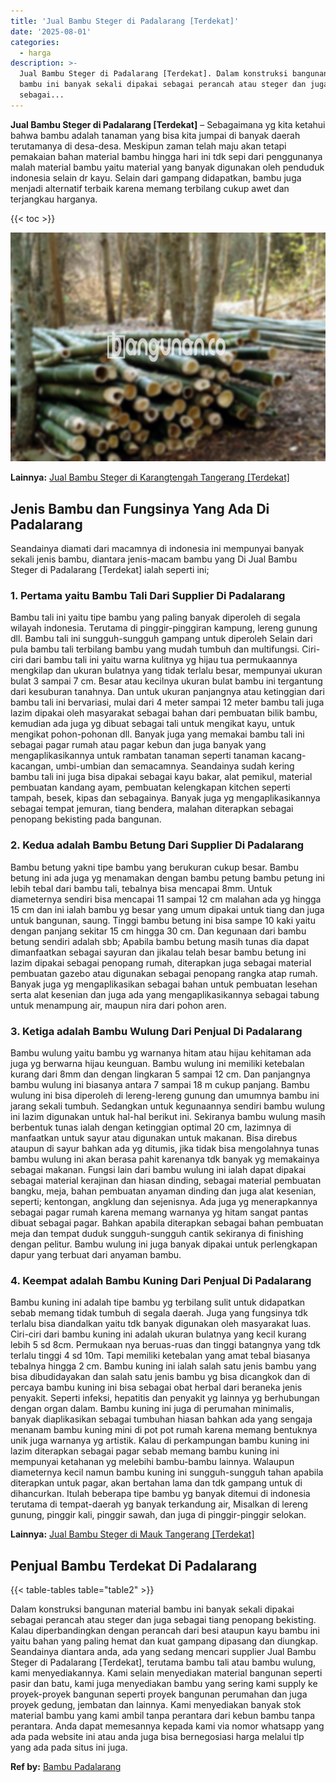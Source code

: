 ```yaml
---
title: 'Jual Bambu Steger di Padalarang [Terdekat]'
date: '2025-08-01'
categories:
  - harga
description: >-
  Jual Bambu Steger di Padalarang [Terdekat]. Dalam konstruksi bangunan material
  bambu ini banyak sekali dipakai sebagai perancah atau steger dan juga
  sebagai...
---
```


**Jual Bambu Steger di Padalarang \[Terdekat\]** – Sebagaimana yg kita ketahui bahwa bambu adalah tanaman yang bisa kita jumpai di banyak daerah terutamanya di desa-desa. Meskipun zaman telah maju akan tetapi pemakaian bahan material bambu hingga hari ini tdk sepi dari penggunanya malah material bambu yaitu material yang banyak digunakan oleh penduduk indonesia selain dr kayu. Selain dari gampang didapatkan, bambu juga menjadi alternatif terbaik karena memang terbilang cukup awet dan terjangkau harganya.

{{< toc >}}

![Jual Bambu Steger di Padalarang [Terdekat]](/images/jual-bambu-tali-32.png)

**Lainnya:** [Jual Bambu Steger di Karangtengah Tangerang \[Terdekat\]](https://bambu.bangunan.co/jual-bambu-steger-di-karangtengah-tangerang-terdekat/)

## Jenis Bambu dan Fungsinya Yang Ada Di Padalarang

Seandainya diamati dari macamnya di indonesia ini mempunyai banyak sekali jenis bambu, diantara jenis-macam bambu yang Di Jual Bambu Steger di Padalarang \[Terdekat\] ialah seperti ini;

### 1\. Pertama yaitu Bambu Tali Dari Supplier Di Padalarang

Bambu tali ini yaitu tipe bambu yang paling banyak diperoleh di segala wilayah indonesia. Terutama di pinggir-pinggiran kampung, lereng gunung dll. Bambu tali ini sungguh-sungguh gampang untuk diperoleh Selain dari pula bambu tali terbilang bambu yang mudah tumbuh dan multifungsi. Ciri-ciri dari bambu tali ini yaitu warna kulitnya yg hijau tua permukaannya mengkilap dan ukuran bulatnya yang tidak terlalu besar, mempunyai ukuran bulat 3 sampai 7 cm. Besar atau kecilnya ukuran bulat bambu ini tergantung dari kesuburan tanahnya. Dan untuk ukuran panjangnya atau ketinggian dari bambu tali ini bervariasi, mulai dari 4 meter sampai 12 meter bambu tali juga lazim dipakai oleh masyarakat sebagai bahan dari pembuatan bilik bambu, kemudian ada juga yg dibuat sebagai tali untuk mengikat kayu, untuk mengikat pohon-pohonan dll. Banyak juga yang memakai bambu tali ini sebagai pagar rumah atau pagar kebun dan juga banyak yang mengaplikasikannya untuk rambatan tanaman seperti tanaman kacang-kacangan, umbi-umbian dan semacamnya. Seandainya sudah kering bambu tali ini juga bisa dipakai sebagai kayu bakar, alat pemikul, material pembuatan kandang ayam, pembuatan kelengkapan kitchen seperti tampah, besek, kipas dan sebagainya. Banyak juga yg mengaplikasikannya sebagai tempat jemuran, tiang bendera, malahan diterapkan sebagai penopang bekisting pada bangunan.

### 2\. Kedua adalah Bambu Betung Dari Supplier Di Padalarang

Bambu betung yakni tipe bambu yang berukuran cukup besar. Bambu betung ini ada juga yg menamakan dengan bambu petung bambu petung ini lebih tebal dari bambu tali, tebalnya bisa mencapai 8mm. Untuk diameternya sendiri bisa mencapai 11 sampai 12 cm malahan ada yg hingga 15 cm dan ini ialah bambu yg besar yang umum dipakai untuk tiang dan juga untuk bangunan, saung. Tinggi bambu betung ini bisa sampe 10 kaki yaitu dengan panjang sekitar 15 cm hingga 30 cm. Dan kegunaan dari bambu betung sendiri adalah sbb; Apabila bambu betung masih tunas dia dapat dimanfaatkan sebagai sayuran dan jikalau telah besar bambu betung ini lazim dipakai sebagai penopang rumah, diterapkan juga sebagai material pembuatan gazebo atau digunakan sebagai penopang rangka atap rumah. Banyak juga yg mengaplikasikan sebagai bahan untuk pembuatan lesehan serta alat kesenian dan juga ada yang mengaplikasikannya sebagai tabung untuk menampung air, maupun nira dari pohon aren.

### 3\. Ketiga adalah Bambu Wulung Dari Penjual Di Padalarang

Bambu wulung yaitu bambu yg warnanya hitam atau hijau kehitaman ada juga yg berwarna hijau keunguan. Bambu wulung ini memiliki ketebalan kurang dari 8mm dan dengan lingkaran 5 sampai 12 cm. Dan panjangnya bambu wulung ini biasanya antara 7 sampai 18 m cukup panjang. Bambu wulung ini bisa diperoleh di lereng-lereng gunung dan umumnya bambu ini jarang sekali tumbuh. Sedangkan untuk kegunaannya sendiri bambu wulung ini lazim digunakan untuk hal-hal berikut ini. Sekiranya bambu wulung masih berbentuk tunas ialah dengan ketinggian optimal 20 cm, lazimnya di manfaatkan untuk sayur atau digunakan untuk makanan. Bisa direbus ataupun di sayur bahkan ada yg ditumis, jika tidak bisa mengolahnya tunas bambu wulung ini akan berasa pahit karenanya tdk banyak yg memakainya sebagai makanan. Fungsi lain dari bambu wulung ini ialah dapat dipakai sebagai material kerajinan dan hiasan dinding, sebagai material pembuatan bangku, meja, bahan pembuatan anyaman dinding dan juga alat kesenian, seperti; kentongan, angklung dan sejenisnya. Ada juga yg menerapkannya sebagai pagar rumah karena memang warnanya yg hitam sangat pantas dibuat sebagai pagar. Bahkan apabila diterapkan sebagai bahan pembuatan meja dan tempat duduk sungguh-sungguh cantik sekiranya di finishing dengan pelitur. Bambu wulung ini juga banyak dipakai untuk perlengkapan dapur yang terbuat dari anyaman bambu.

### 4\. Keempat adalah Bambu Kuning Dari Penjual Di Padalarang

Bambu kuning ini adalah tipe bambu yg terbilang sulit untuk didapatkan sebab memang tidak tumbuh di segala daerah. Juga yang fungsinya tdk terlalu bisa diandalkan yaitu tdk banyak digunakan oleh masyarakat luas. Ciri-ciri dari bambu kuning ini adalah ukuran bulatnya yang kecil kurang lebih 5 sd 8cm. Permukaan nya beruas-ruas dan tinggi batangnya yang tdk terlalu tinggi 4 sd 10m. Tapi memiliki ketebalan yang amat tebal biasanya tebalnya hingga 2 cm. Bambu kuning ini ialah salah satu jenis bambu yang bisa dibudidayakan dan salah satu jenis bambu yg bisa dicangkok dan di percaya bambu kuning ini bisa sebagai obat herbal dari beraneka jenis penyakit. Seperti infeksi, hepatitis dan penyakit yg lainnya yg berhubungan dengan organ dalam. Bambu kuning ini juga di perumahan minimalis, banyak diaplikasikan sebagai tumbuhan hiasan bahkan ada yang sengaja menanam bambu kuning mini di pot pot rumah karena memang bentuknya unik juga warnanya yg artistik. Kalau di perkampungan bambu kuning ini lazim diterapkan sebagai pagar sebab memang bambu kuning ini mempunyai ketahanan yg melebihi bambu-bambu lainnya. Walaupun diameternya kecil namun bambu kuning ini sungguh-sungguh tahan apabila diterapkan untuk pagar, akan bertahan lama dan tdk gampang untuk di dihancurkan. Itulah beberapa tipe bambu yg banyak ditemui di indonesia terutama di tempat-daerah yg banyak terkandung air, Misalkan di lereng gunung, pinggir kali, pinggir sawah, dan juga di pinggir-pinggir selokan.

**Lainnya:** [Jual Bambu Steger di Mauk Tangerang \[Terdekat\]](https://bambu.bangunan.co/jual-bambu-steger-di-mauk-tangerang-terdekat/)

## Penjual Bambu Terdekat Di Padalarang

{{< table-tables table="table2" >}}

Dalam konstruksi bangunan material bambu ini banyak sekali dipakai sebagai perancah atau steger dan juga sebagai tiang penopang bekisting. Kalau diperbandingkan dengan perancah dari besi ataupun kayu bambu ini yaitu bahan yang paling hemat dan kuat gampang dipasang dan diungkap. Seandainya diantara anda, ada yang sedang mencari supplier Jual Bambu Steger di Padalarang \[Terdekat\], terutama bambu tali atau bambu wulung, kami menyediakannya. Kami selain menyediakan material bangunan seperti pasir dan batu, kami juga menyediakan bambu yang sering kami supply ke proyek-proyek bangunan seperti proyek bangunan perumahan dan juga proyek gedung, jembatan dan lainnya. Kami menyediakan banyak stok material bambu yang kami ambil tanpa perantara dari kebun bambu tanpa perantara. Anda dapat memesannya kepada kami via nomor whatsapp yang ada pada website ini atau anda juga bisa bernegosiasi harga melalui tlp yang ada pada situs ini juga.

**Ref by:** [Bambu Padalarang](https://id.wikipedia.org/wiki/Bambu)
